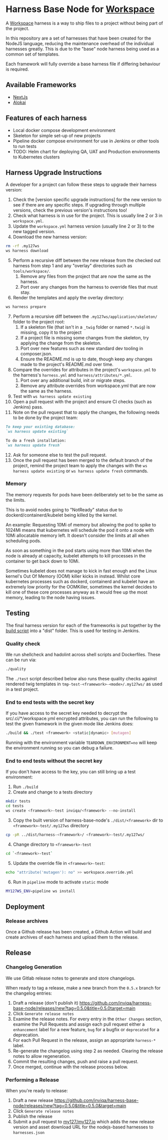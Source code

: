 # Harness Base Node for [Workspace]

A [Workspace] harness is a way to ship files to a project without being part of the project.

In this repository are a set of harnesses that have been created for the NodeJS language, reducing the maintenance overhead
of the individual harnesses greatly. This is due to the "base" node harness being used as a common set of templates.

Each framework will fully override a base harness file if differing behaviour is required.

## Available Frameworks

- [NextJs](src/nextjs/)
- [Alokai](src/alokai/)

## Features of each harness

- Local docker compose development environment
- Skeleton for simple set-up of new projects
- Pipeline docker compose environment for use in Jenkins or other tools to run tests
- TODO: Helm chart for deploying QA, UAT and Production environments to Kubernetes clusters

## Harness Upgrade Instructions

A developer for a project can follow these steps to upgrade their harness version:

1. Check the [version specific upgrade instructions] for the new version to see if there are any specific steps. If
   upgrading through multiple versions, check the previous version's instructions too!
2. Check what harness is in use for the project. This is usually line 2 or 3 in `workspace.yml`.
3. Update the `workspace.yml` harness version (usually line 2 or 3) to the new tagged version.
4. Download the new harness version:

```bash
rm -rf .my127ws
ws harness download
```

5. Perform a recursive diff between the new release from the checked out harness from step 1 and any "overlay"
   directories such as `tools/workspace/`.
   1. Remove any files from the project that are now the same as the harness.
   2. Port over any changes from the harness to override files that must stay.
6. Render the templates and apply the overlay directory:

```bash
ws harness prepare
```

7. Perform a recursive diff between the `.my127ws/application/skeleton/` folder to the project root:
   1. If a skeleton file (that isn't in a `_twig` folder or named `*.twig`) is missing, copy it to the project
   2. If a project file is missing some changes from the skeleton, try applying the change from the skeleton.
   3. Port over new features such as new standard dev tooling in composer.json.
   4. Ensure the README.md is up to date, though keep any changes made to the project's README.md over time.
8. Compare the overrides for attributes in the project's `workspace.yml` to the harness's `harness.yml` and `harness/attributes/*.yml`.
   1. Port over any additional build, init or migrate steps.
   2. Remove any attribute overrides from workspace.yml that are now the same as the harness.
9. Test with `ws harness update existing`
10. Open a pull request with the project and ensure CI checks (such as Jenkins) pass.
11. Note on the pull request that to apply the changes, the following needs to be done by the project team:

```markdown
To keep your existing database:
`ws harness update existing`

To do a fresh installation:
`ws harness update fresh`
```

12. Ask for someone else to test the pull request.
13. Once the pull request has been merged to the default branch of the project, remind the project team to apply the changes with the `ws harness update existing` or `ws harness update fresh` commands.

### Memory

The memory requests for pods have been deliberately set to be the same as the limits.

This is to avoid nodes going to "NotReady" status due to dockerd/containerd/kubelet being killed by the kernel.

An example:
Requesting 10Mi of memory but allowing the pod to spike to 1024Mi means that kubernetes will schedule the pod it onto a
node with 10Mi allocatable memory left. It doesn't consider the limits at all when scheduling pods.

As soon as something in the pod starts using more than 10Mi when the node is already at capacity, kubelet attempts to
kill processes in the container to get back down to 10Mi.

Sometimes kubelet does not manage to kick in fast enough and the Linux kernel's Out Of Memory (OOM) killer kicks in
instead. Whilst core kubernetes processes such as dockerd, containerd and kubelet have an extremely low priority for
the OOMKiller, sometimes the kernel decides to kill one of these core processes anyway as it would free up the most
memory, leading to the node having issues.

## Testing

The final harness version for each of the frameworks is put together by the [build script](./build) into a "dist"
folder. This is used for testing in Jenkins.

### Quality check

We run shellcheck and hadolint across shell scripts and Dockerfiles. These can be run via:

```bash
./quality
```

The `./test` script described below also runs these quality checks against rendered twig templates in
`tmp-test-<framework>-<mode>/.my127ws/` as used in a test project.

### End to end tests with the secret key

If you have access to the secret key needed to decrypt the src/.ci/\*/workspace.yml encrypted attributes, you can run
the following to test the given framework in the given mode like Jenkins does:

```bash
./build && ./test <framework> <static|dynamic> [mutagen]
```

Running with the environment variable `TEARDOWN_ENVIRONMENT=no` will keep the environment running so you can
debug a failure.

### End to end tests without the secret key

If you don't have access to the key, you can still bring up a test environment:

1. Run `./build`
2. Create and change to a tests directory

```bash
mkdir tests
cd tests
ws create <framework>-test inviqa/<framework> --no-install
```

3. Copy the built version of harness-base-node's `./dist/<framework>` dir to `<framework>-test/.my127ws` directory

```bash
cp -pR ../dist/harness-<framework>/ <framework>-test/.my127ws/
```

4. Change directory to `<framework>-test`

```bash
cd `<framework>-test`
```

5. Update the override file in `<framework>-test`:

```bash
echo "attribute('mutagen'): no" >> workspace.override.yml
```

6. Run in `pipeline` mode to activate `static` mode

```bash
MY127WS_ENV=pipeline ws install
```

## Deployment

### Release archives

Once a Github release has been created, a Github Action will build and create archives of each harness and upload them to the release.

## Release

### Changelog Generation

We use Gitlab release notes to generate and store changelogs.

When ready to tag a release, make a new branch from the `0.5.x` branch for the changelog entries:

1. Draft a release (don't publish it) https://github.com/inviqa/harness-base-node/releases/new?tag=0.5.0&title=0.5.0target=main
2. Click `Generate release notes`
3. Examine the release notes. For every entry in the `Other Changes` section, examine the Pull Requests
   and assign each pull request either a `enhancement` label for a new feature, `bug` for a bugfix or `deprecated` for
   a deprecation.
4. For each Pull Request in the release, assign an appropriate `harness-*` label.
5. Re-generate the changelog using step 2 as needed. Clearing the release notes to allow regeneration.
6. Commit the resulting changes, push and raise a pull request.
7. Once merged, continue with the release process below.

### Performing a Release

When you're ready to release:

1. Draft a new release https://github.com/inviqa/harness-base-node/releases/new?tag=0.5.0&title=0.5.0&target=main
2. Click `Generate release notes`
3. Publish the release
4. Submit a pull request to [my127/my127.io] which adds the new release version and asset download URL for the
   nodejs-based harnesses to `harnesses.json`

[Workspace]: https://github.com/my127/workspace
[inviqa/harness-nextjs]: https://github.com/inviqa/harness-base-node/tree/main/src/nextjs
[inviqa/harness-alokai]: https://github.com/inviqa/harness-base-node/tree/main/src/alokai
[my127/my127.io]: https://github.com/my127/my127.io
